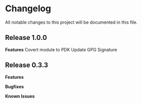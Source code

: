 # Changelog

All notable changes to this project will be documented in this file.

## Release 1.0.0

**Features**
Covert module to PDK
Update GPG Signature

## Release 0.3.3

**Features**

**Bugfixes**

**Known Issues**
